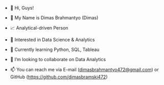 - 👋 Hi, Guys!


- 📛 My Name is Dimas Brahmantyo (Dimas)
- 📈 Analytical-driven Person
- 👀 Interested in Data Science & Analytics
- 🌱 Currently learning Python, SQL, Tableau
- 💞️ I’m looking to collaborate on Data Analytics
- 📫 You can reach me via E-mail (dimasbrahmantyo472@gmail.com) or GitHub (https://github.com/dimasbramski472)

<!---
dimasbramski472/dimasbramski472 is a ✨ special ✨ repository because its `README.md` (this file) appears on your GitHub profile.
You can click the Preview link to take a look at your changes.
--->
